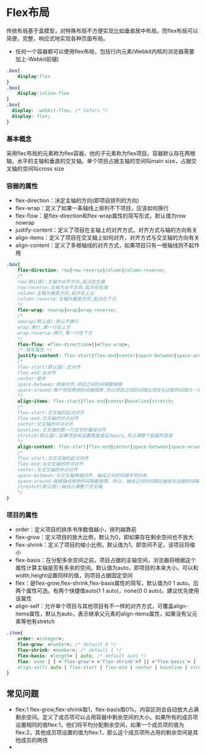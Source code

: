 # Flex布局

传统布局基于盒模型，对特殊布局不方便实现比如垂直居中布局。而flex布局可以简便，完整，响应式地实现各种页面布局。

* 任何一个容器都可以使用flex布局，包括行内元素(Webkit内核的浏览器需要加上-Webkit前缀)

```css
.box{
    display:flex
}
.box{
    display:inline-flex
}
.box{
  display: -webkit-flex; /* Safari */
  display: flex;
}
```

### 基本概念

采用flec布局的元素称为flex容器，他的子元素称为flex项目。容器默认存在两根轴，水平的主轴和垂直的交叉轴。单个项目占据主轴的空间叫main size，占据交叉轴的空间叫cross size

### 容器的属性

* flex-direction：决定主轴的方向(即项目排列的方向)
* flex-wrap：定义了如果一条轴线上排列不下项目，应该如何换行
* flex-flow：是flex-direction和flex-wrap属性的简写形式，默认值为row nowrap
* justify-content：定义了项目在主轴上的对齐方式，对齐方式与轴的方向有关
* align-items：定义了项目在交叉轴上如何对齐，对齐方式与交叉轴的方向有关
* align-content：定义了多根轴线的对齐方式，如果项目只有一根轴线则不起作用

```css
.box{
	flex-direction: row|row-reverse|column|column-reverse;
	/* 
	row(默认值):主轴为水平方向,起点在左端
	row-reverse:主轴为水平方向,起点在右端
	column:主轴为垂直方向,起点在上沿
	column-reverse:主轴为垂直方向,起点在下沿
	*/
	flex-wrap: nowrap|wrap|wrap-reverse;
	/*
	nowrap(默认值):默认不换行
	wrap:换行,第一行在上方
	wrap-reverse:换行,第一行在下方
	*/
	flex-flow: <flex-direction>||<flex-wrap>;
	/* 简写属性 */
	justify-content: flex-start|flex-end|center|space-between|space-around;
	/*
	flex-start(默认值):左对齐
	flex-end:右对齐
	center:居中
	space-between:两端对齐,项目之间的间隔都相等
	space-around:每个项目两侧的间隔相等.所以项目之间的间隔比项目与边框的间隔大一倍
	*/
	align-items: flex-start|flex-end|center|baseline|stretch;
	/*
	flex-start:交叉轴的起点对齐
	flex-end:交叉轴的终点对齐
	center:交叉轴的中点对齐
	baseline:交叉轴的第一行文字的基线对齐
	stretch(默认值):如果项目未设置高度或设为auto,将占满整个容器的高度
	*/
	align-content: flex-start|flex-end|center|space-between|space-around|stretch;
	/*
	flex-start:与交叉轴的起点对齐
	flex-end:与交叉轴的终点对齐
	center:与交叉轴的中点对齐
	space-between:与交叉轴两端对齐，轴线之间的间隔平均分布
	space-around:每根轴线两侧的间隔都相等。所以，轴线之间的间隔比轴线与边框的间隔大一倍
	strentch(默认值):轴线占满整个交叉轴
	*/
}
```

### 项目的属性

* order：定义项目的排序书序数值越小，排列越靠前
* flex-grow：定义项目的放大比例，默认为0，即如果存在剩余空间也不放大
* flex-shrink：定义了项目的缩小比例，默认值为1，即空间不足，该项目将缩小
* flex-basis：在分配多余空间之前，项目占据的主轴空间，浏览器将根据这个属性计算主轴是否有多余的空间。默认值为auto，即项目的本来大小。可以和width,height设置同样的值，则项目占据固定空间
* flex：是flex-grow,flex-shrink,flex-basis属性的简写，默认值为0 1 auto。后两个属性可选。有两个快捷值auto(1 1 auto)，none(0 0 auto)。建议优先使用该属性
* align-self：允许单个项目与其他项目有不一样的对齐方式，可覆盖align-items属性，默认为auto，表示继承父元素的align-items属性，如果没有父元素等他有stretch

```css
.item{
	order: <integer>;
	flex-grow: <number>; /* default 0 */
	flex-shrink: <number>; /* default 1 */
	flex-basis: <length> | auto; /* default auto */
	flex: none | [ <'flex-grow'> <'flex-shrink'>? || <'flex-basis'> ]
	align-self: auto | flex-start | flex-end | center | baseline | stretch;	
}
```

## 常见问题

* flex:1    flex-grow,flex-shrink取1，flex-basis取0%。内容区则会自动放大占满剩余空间。定义了成员项可以占用容器中剩余空间的大小。如果所有的成员项设置相同的值flex:1，他们将平均分配剩余空间，如果一个成员项的值为flex:2，其他成员项设置的值为flex:1，那么这个成员项所占用的剩余空间是其他成员的两倍
* 


